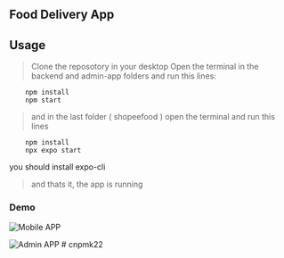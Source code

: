 ## Food Delivery App

## Usage
> Clone the reposotory in your desktop
> Open the terminal in the backend and admin-app folders and run this lines:


```
    npm install
    npm start
```
> and in the last folder ( shopeefood ) open the terminal and run this lines 
> 

```
    npm install
    npx expo start
```
you should install expo-cli 

> and thats it, the app is running
### Demo

![Mobile APP](screenshots/shopeefood.gif)

![Admin APP](screenshots/admin.gif)
#   c n p m k 2 2  
 